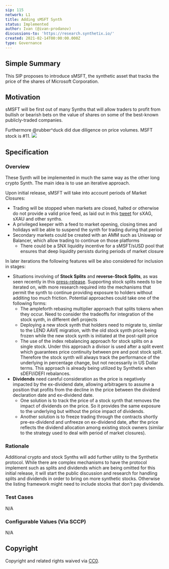 ```yaml
---
sip: 115
network: L1
title: Adding sMSFT Synth
status: Implemented
author: Ivan (@ivan-prodanov)
discussions-to: 'https://research.synthetix.io/'
created: 2021-02-14T00:00:00.000Z
type: Governance
---
```


<!--You can leave these HTML comments in your merged SIP and delete the visible duplicate text guides, they will not appear and may be helpful to refer to if you edit it again. This is the suggested template for new SIPs. Note that an SIP number will be assigned by an editor. When opening a pull request to submit your SIP, please use an abbreviated title in the filename, `sip-draft_title_abbrev.md`. The title should be 44 characters or less.-->

## Simple Summary

<!--"If you can't explain it simply, you don't understand it well enough." Simply describe the outcome the proposed changes intends to achieve. This should be non-technical and accessible to a casual community member.-->

This SIP proposes to introduce sMSFT, the synthetic asset that tracks the price of the shares of Microsoft Corporation.

## Motivation

<!--This is the problem statement. This is the *why* of the SIP. It should clearly explain *why* the current state of the protocol is inadequate.  It is critical that you explain *why* the change is needed, if the SIP proposes changing how something is calculated, you must address *why* the current calculation is innaccurate or wrong. This is not the place to describe how the SIP will address the issue!-->

sMSFT will be first out of many Synths that will allow traders to profit from bullish or bearish bets on the value of shares on some of the best-known publicly-traded companies.


Furthermore @rubber^duck did due diligence on price volumes. MSFT stock is #11.
![](https://i.ibb.co/7jhc7fz/faang.png)

## Specification

<!--The specification should describe the syntax and semantics of any new feature, there are five sections
1. Overview
2. Rationale
3. Technical Specification
4. Test Cases
5. Configurable Values
-->

### Overview

<!--This is a high level overview of *how* the SIP will solve the problem. The overview should clearly describe how the new feature will be implemented.-->

These Synth will be implemented in much the same way as the other long crypto Synth. The main idea is to use an iterative approach.

Upon initial release, sMSFT will take into account periods of Market Closures:
- Trading will be stopped when markets are closed, halted or otherwise do not provide a valid price feed, as laid out in this [tweet](https://twitter.com/kaiynne/status/1356041428007149568) for sXAG, sXAU and other synths.
- A privileged keeper with a feed to market opening, closing times and holidays will be able to suspend the synth for trading during that period
- Secondary markets could be created with an AMM such as Uniswap or Balancer, which allow trading to continue on those platforms
  - There could be a SNX liquidity incentive for a sMSFT/sUSD pool that ensures that deep liquidity persists during periods of market closure 

In later iterations the following features will be also considered for inclusion in stages:
- Situations involving of **Stock Splits** and **reverse-Stock Splits**, as was seen recently in this [press-release](https://ir.Microsoft.cCorp/press-release/Microsoft-aCorp-five-one-stock-split). Supporting stock splits needs to be iterated on, with more research required into the mechanisms that permit the synth to continue providing exposure to holders without additing too much friction.   Potential approaches could take one of the following forms:
    - The ampleforth rebasing multiplier approach that splits tokens when they occur. Need to consider the tradeoffs for integration of the stock synth, in different defi projects
    - Deploying a new stock synth that holders need to migrate to, similar to the LEND AAVE migration, with the old stock synth price being frozen while the new stock synth is initiated at the post-split price
    - The use of the index rebalancing approach for stock splits on a single stock. Under this approach a divisor is used after a split event  which guarantees price continuity between pre and post stock split. Therefore the stock synth will always track the performance of the underlying in percentage change, but not necessarily in US Dollar terms. This approach is already being utilized by Synthetix  when sDEFI/iDEFI rebalances.
- **Dividends** need careful consideration as the price is negatively impacted by the ex-dividend date, allowing arbitragers to assume a position that profits from the decline in the price between the dividend declaration date and ex-dividend date.
  - One solution is to track the price of a stock synth that removes the impact of dividends on the price. So it provides the same exposure to the underlying but without the price impact of dividends.
  - Another solution is to freeze trading through the contracts shortly pre-ex-dividend and unfreeze on ex-dividend date, after the price reflects the dividend allocation among existing stock owners (similar to the strategy used to deal with period of market closures).
         
### Rationale

<!--This is where you explain the reasoning behind how you propose to solve the problem. Why did you propose to implement the change in this way, what were the considerations and trade-offs. The rationale fleshes out what motivated the design and why particular design decisions were made. It should describe alternate designs that were considered and related work. The rationale may also provide evidence of consensus within the community, and should discuss important objections or concerns raised during discussion.-->

Additional crypto and stock Synths will add further utility to the Synthetix protocol. While there are complex mechanisms to have the protocol implement such as splits and dividends which are being omitted for this initial release, it will start the public discussion and research for handling splits and dividends in order to bring on more synthetic stocks. Otherwise the listing framework might need to include stocks that don't pay dividends.

### Test Cases

N/A

### Configurable Values (Via SCCP)

<!--Please list all values configurable via SCCP under this implementation.-->

N/A

## Copyright

Copyright and related rights waived via [CC0](https://creativecommons.org/publicdomain/zero/1.0/).
